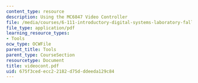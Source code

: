 ```yaml
---
content_type: resource
description: Using the MC6847 Video Controller
file: /media/courses/6-111-introductory-digital-systems-laboratory-fall-2002/675f3cedecc22182d75dddeeda129c84_videocont.pdf
file_type: application/pdf
learning_resource_types:
- Tools
ocw_type: OCWFile
parent_title: Tools
parent_type: CourseSection
resourcetype: Document
title: videocont.pdf
uid: 675f3ced-ecc2-2182-d75d-ddeeda129c84
---
```

